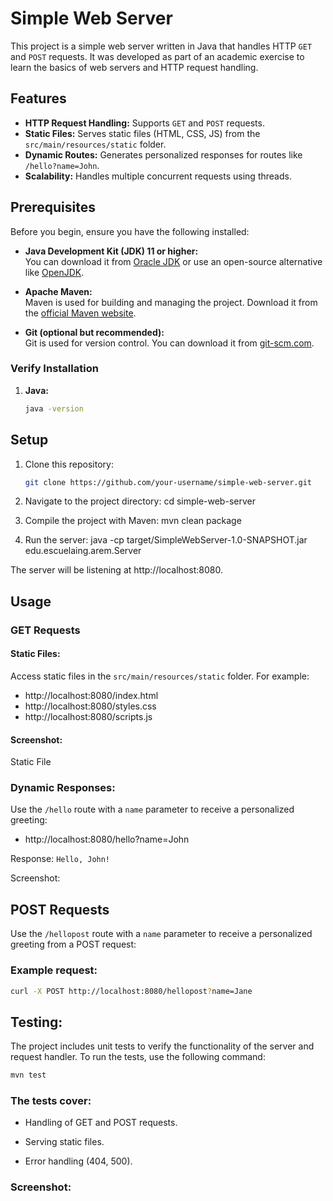 # Simple Web Server

This project is a simple web server written in Java that handles HTTP `GET` and `POST` requests. It was developed as part of an academic exercise to learn the basics of web servers and HTTP request handling.

## Features

- **HTTP Request Handling:** Supports `GET` and `POST` requests.
- **Static Files:** Serves static files (HTML, CSS, JS) from the `src/main/resources/static` folder.
- **Dynamic Routes:** Generates personalized responses for routes like `/hello?name=John`.
- **Scalability:** Handles multiple concurrent requests using threads.

## Prerequisites

Before you begin, ensure you have the following installed:

- **Java Development Kit (JDK) 11 or higher:**  
  You can download it from [Oracle JDK](https://www.oracle.com/java/technologies/javase-jdk11-downloads.html) or use an open-source alternative like [OpenJDK](https://openjdk.org/).

- **Apache Maven:**  
  Maven is used for building and managing the project. Download it from the [official Maven website](https://maven.apache.org/download.cgi).

- **Git (optional but recommended):**  
  Git is used for version control. You can download it from [git-scm.com](https://git-scm.com/).

### Verify Installation

1. **Java:**
   ```bash
   java -version

## Setup

1. Clone this repository:
   ```bash
   git clone https://github.com/your-username/simple-web-server.git

2. Navigate to the project directory:
    cd simple-web-server

3. Compile the project with Maven:
    mvn clean package

4. Run the server:
    java -cp target/SimpleWebServer-1.0-SNAPSHOT.jar edu.escuelaing.arem.Server

The server will be listening at http://localhost:8080.

## Usage

### GET Requests

#### Static Files:

Access static files in the `src/main/resources/static` folder. For example:

- http://localhost:8080/index.html
- http://localhost:8080/styles.css
- http://localhost:8080/scripts.js

#### Screenshot:
Static File <!-- Replace with the correct path to your screenshot -->

### Dynamic Responses:

Use the `/hello` route with a `name` parameter to receive a personalized greeting:

- http://localhost:8080/hello?name=John

Response: `Hello, John!`

Screenshot:


## POST Requests

Use the `/hellopost` route with a `name` parameter to receive a personalized greeting from a POST request:

### Example request:

```bash
curl -X POST http://localhost:8080/hellopost?name=Jane
```

## Testing:

The project includes unit tests to verify the functionality of the server and request handler. To run the tests, use the following command:

```bash
mvn test
```

### The tests cover:

- Handling of GET and POST requests.

- Serving static files.

- Error handling (404, 500).

### Screenshot:





